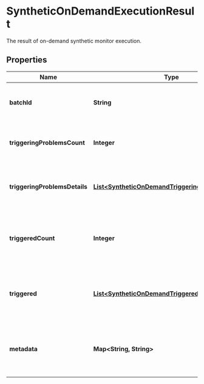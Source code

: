 

# SyntheticOnDemandExecutionResult

The result of on-demand synthetic monitor execution.

## Properties

| Name | Type | Description | Notes |
|------------ | ------------- | ------------- | -------------|
|**batchId** | **String** | The batch identifier of the triggered executions. |  |
|**triggeringProblemsCount** | **Integer** | The total number of problems within the batch. |  |
|**triggeringProblemsDetails** | [**List&lt;SyntheticOnDemandTriggeringProblemDetails&gt;**](SyntheticOnDemandTriggeringProblemDetails.md) | List with the entities for which triggering problems occurred. |  [optional] |
|**triggeredCount** | **Integer** | The total number of the triggered executions within the batch. |  |
|**triggered** | [**List&lt;SyntheticOnDemandTriggeredMonitor&gt;**](SyntheticOnDemandTriggeredMonitor.md) | Monitors for which on-demand executions were triggered. |  [optional] |
|**metadata** | **Map&lt;String, String&gt;** | String to string map of metadata properties for execution |  [optional] |



